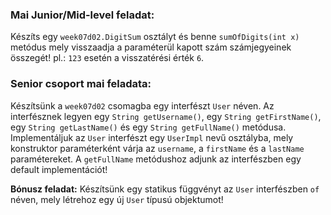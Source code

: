 ### Mai Junior/Mid-level feladat:

Készíts egy `week07d02.DigitSum` osztályt és benne `sumOfDigits(int x)` metódus mely visszaadja a paraméterül kapott szám számjegyeinek összegét! pl.: `123` esetén a visszatérési érték `6`.

### Senior csoport mai feladata:

Készítsünk a `week07d02` csomagba egy interfészt `User` néven. Az interfésznek legyen egy `String getUsername()`, egy `String getFirstName()`, egy `String getLastName()` és egy `String getFullName()` metódusa. Implementáljuk az `User` interfészt egy `UserImpl` nevű osztályba, mely konstruktor paraméterként várja az `username`, a `firstName` és a `lastName` paramétereket. A `getFullName` metódushoz adjunk az interfészben egy default implementációt!

__Bónusz feladat:__ Készítsünk egy statikus függvényt az `User` interfészben `of` néven, mely létrehoz egy új `User` típusú objektumot!